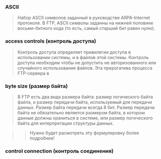 ### ASCII

> Набор ASCII символов заданный в руководстве ARPA-Internet протоколе.
> В FTP, ASCII символы заданны на нижней половине восьми-битного кода
> (то есть, самый старший бит равен нулю).

### access controls (контроль доступа)

> Контроль доступа определяет привилегии доступа в использовании системы,
> и в файлов этой системы. Контроль доступа необходим чтобы не допустить
> не авторизованного или случайного использования файлов. Эта прерогатива
> процесса FTP-сервера в

### byte size (размер байта)

> В FTP есть два вида размера байта: размер логического байта файла, и 
> размер передачи байта, используемый для передачи данных. Размер байта
> передачи всегда 8 бит. Размер передачи байта не обязательно является 
> размером байта, в котором данные должны храниться в системе, или 
> размер логического байта для интерпретации структуры данных.

>> Нужно будет расмотреть эту формулировку более подробнее!

### control connection (контроль соединения)

>
